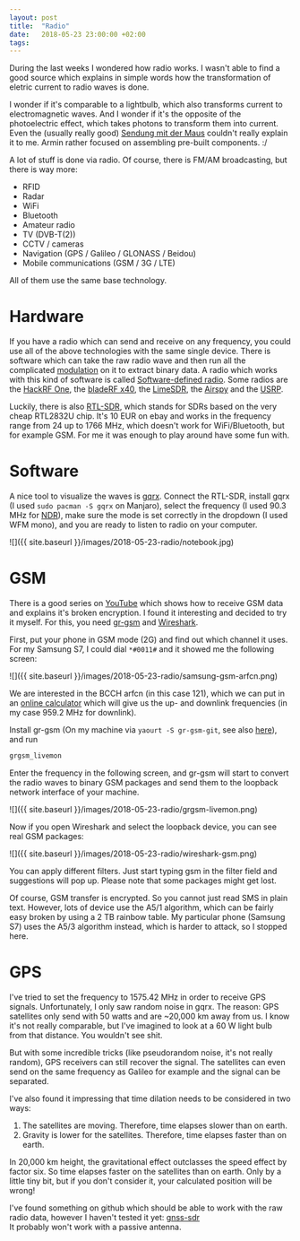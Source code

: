 ```yaml
---
layout: post
title:  "Radio"
date:   2018-05-23 23:00:00 +02:00
tags:
---
```


During the last weeks I wondered how radio works.
I wasn't able to find a good source which explains in simple words how the transformation of eletric current to radio waves is done.

I wonder if it's comparable to a lightbulb, which also transforms current to electromagnetic waves.
And I wonder if it's the opposite of the photoelectric effect, which takes photons to transform them into current.
Even the (usually really good) [Sendung mit der Maus](https://www.youtube.com/watch?v=Nc0tk8WemGg) couldn't really explain it to me. Armin rather focused on assembling pre-built components. :/

A lot of stuff is done via radio. Of course, there is FM/AM broadcasting, but there is way more:

- RFID
- Radar
- WiFi
- Bluetooth
- Amateur radio
- TV (DVB-T(2))
- CCTV / cameras
- Navigation (GPS / Galileo / GLONASS / Beidou)
- Mobile communications (GSM / 3G / LTE)

All of them use the same base technology.

# Hardware

If you have a radio which can send and receive on any frequency, you could use all of the above technologies with the same single device.
There is software which can take the raw radio wave and then run all the complicated [modulation](https://en.wikipedia.org/wiki/Modulation) on it to extract binary data. A radio which works with this kind of software is called [Software-defined radio](https://en.wikipedia.org/wiki/Software-defined_radio). Some radios are the [HackRF One](https://greatscottgadgets.com/hackrf/), the [bladeRF x40](https://www.nuand.com/blog/product/bladerf-x40/), the [LimeSDR](https://myriadrf.org/projects/limesdr/), the [Airspy](https://airspy.com/) and the [USRP](https://www.ettus.com/).

Luckily, there is also [RTL-SDR](https://www.rtl-sdr.com/about-rtl-sdr/), which stands for SDRs based on the very cheap RTL2832U chip. It's 10 EUR on ebay and works in the frequency range from 24 up to 1766 MHz, which doesn't work for WiFi/Bluetooth, but for example GSM. For me it was enough to play around have some fun with.

# Software

A nice tool to visualize the waves is [gqrx](http://gqrx.dk/). Connect the RTL-SDR, install gqrx (I used `sudo pacman -S gqrx` on Manjaro), select the frequency (I used 90.3 MHz for [NDR](https://www.ndr.de/903/index.html)), make sure the mode is set correctly in the dropdown (I used WFM mono), and you are ready to listen to radio on your computer.

![]({{ site.baseurl }}/images/2018-05-23-radio/notebook.jpg)

# GSM

There is a good series on [YouTube](https://www.youtube.com/watch?v=PExa5sC4sbE) which shows how to receive GSM data and explains it's broken encryption.
I found it interesting and decided to try it myself.
For this, you need [gr-gsm](https://github.com/ptrkrysik/gr-gsm) and [Wireshark](https://www.wireshark.org/).

First, put your phone in GSM mode (2G) and find out which channel it uses.
For my Samsung S7, I could dial `*#0011#` and it showed me the following screen:

![]({{ site.baseurl }}/images/2018-05-23-radio/samsung-gsm-arfcn.png)

We are interested in the BCCH arfcn (in this case 121), which we can put in an [online calculator](https://www.cellmapper.net/arfcn) which will give us the up- and downlink frequencies (in my case 959.2 MHz for downlink).

Install gr-gsm (On my machine via `yaourt -S gr-gsm-git`, see also [here](https://github.com/ptrkrysik/gr-gsm)), and run

```bash
grgsm_livemon
```

Enter the frequency in the following screen, and gr-gsm will start to convert the radio waves to binary GSM packages and send them to the loopback network interface of your machine.

![]({{ site.baseurl }}/images/2018-05-23-radio/grgsm-livemon.png)

Now if you open Wireshark and select the loopback device, you can see real GSM packages:

![]({{ site.baseurl }}/images/2018-05-23-radio/wireshark-gsm.png)

You can apply different filters. Just start typing gsm in the filter field and suggestions will pop up.
Please note that some packages might get lost.

Of course, GSM transfer is encrypted. So you cannot just read SMS in plain text.
However, lots of device use the A5/1 algorithm, which can be fairly easy broken by using a 2 TB rainbow table.
My particular phone (Samsung S7) uses the A5/3 algorithm instead, which is harder to attack, so I stopped here.

# GPS

I've tried to set the frequency to 1575.42 MHz in order to receive GPS signals. Unfortunately, I only saw random noise in gqrx.
The reason: GPS satellites only send with 50 watts and are ~20,000 km away from us.
I know it's not really comparable, but I've imagined to look at a 60 W light bulb from that distance. You wouldn't see shit.

But with some incredible tricks (like pseudorandom noise, it's not really random), GPS receivers can still recover the signal.
The satellites can even send on the same frequency as Galileo for example and the signal can be separated.

I've also found it impressing that time dilation needs to be considered in two ways:

1. The satellites are moving. Therefore, time elapses slower than on earth.
2. Gravity is lower for the satellites. Therefore, time elapses faster than on earth.

In 20,000 km height, the gravitational effect outclasses the speed effect by factor six.
So time elapses faster on the satellites than on earth.
Only by a little tiny bit, but if you don't consider it, your calculated position will be wrong!

I've found something on github which should be able to work with the raw radio data, however I haven't tested it yet:
[gnss-sdr](https://github.com/gnss-sdr/gnss-sdr)  
It probably won't work with a passive antenna.
